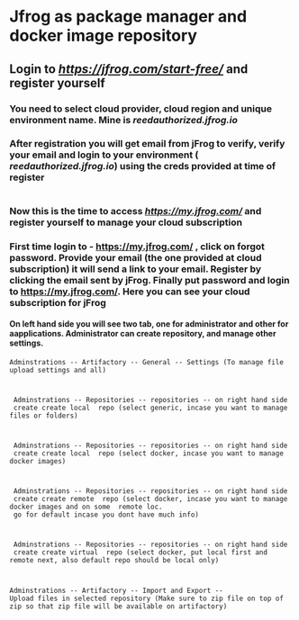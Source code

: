 # Jfrog as package manager and docker image repository


## Login to *https://jfrog.com/start-free/* and register yourself
### You need to select cloud provider, cloud region and unique environment name. Mine is *reedauthorized.jfrog.io*
### After registration you will get email from jFrog to verify, verify your email and login to your environment ( *reedauthorized.jfrog.io*) using the creds provided at time of register
#
#
#

### Now this is the time to access *https://my.jfrog.com/* and register yourself to manage your cloud subscription
### First time login to - https://my.jfrog.com/ , click on forgot password. Provide your email (the one provided at cloud subscription) it will send a link to your email. Register by clicking the email sent by jFrog. Finally put password and login to https://my.jfrog.com/. Here you can see your cloud subscription for jFrog


#### On left hand side you will see two tab, one for administrator and other for aapplications. Administrator can create repository, and manage other settings. 

    Adminstrations -- Artifactory -- General -- Settings (To manage file upload settings and all)
   #
     Adminstrations -- Repositories -- repositories -- on right hand side
     create create local  repo (select generic, incase you want to manage files or folders) 
     
   #
     Adminstrations -- Repositories -- repositories -- on right hand side
     create create local  repo (select docker, incase you want to manage docker images) 
     
   #
     Adminstrations -- Repositories -- repositories -- on right hand side
     create create remote  repo (select docker, incase you want to manage docker images and on some  remote loc. 
     go for default incase you dont have much info) 
     
   #
     Adminstrations -- Repositories -- repositories -- on right hand side
     create create virtual  repo (select docker, put local first and remote next, also default repo should be local only) 
     
   #
    Adminstrations -- Artifactory -- Import and Export -- 
    Upload files in selected repository (Make sure to zip file on top of zip so that zip file will be available on artifactory)




